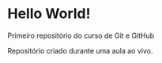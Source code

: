 # Hello World!
 Primeiro repositório do curso de Git e GitHub

 Repositório criado durante uma aula ao vivo.
